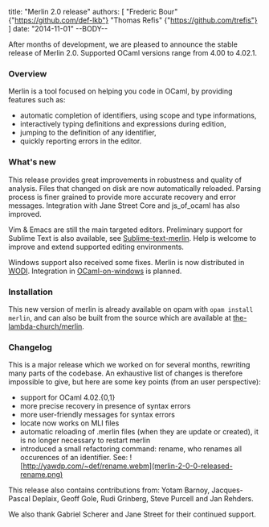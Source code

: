 title: "Merlin 2.0 release"
authors: [ "Frederic Bour" {"https://github.com/def-lkb"}
           "Thomas Refis" {"https://github.com/trefis"} ]
date: "2014-11-01"
--BODY--

After months of development, we are pleased to announce the stable release of
Merlin 2.0. Supported OCaml versions range from 4.00 to 4.02.1.

### Overview

Merlin is a tool focused on helping you code in OCaml, by providing features
such as:
* automatic completion of identifiers, using scope and type informations,
* interactively typing definitions and expressions during edition,
* jumping to the definition of any identifier,
* quickly reporting errors in the editor.

### What's new

This release provides great improvements in robustness and quality of analysis.
Files that changed on disk are now automatically reloaded. 
Parsing process is finer grained to provide more accurate recovery and error
messages.
Integration with Jane Street Core and js\_of\_ocaml has also improved.

Vim & Emacs are still the main targeted editors. 
Preliminary support for Sublime Text is also available, see
[Sublime-text-merlin](https://github.com/def-lkb/sublime-text-merlin).
Help is welcome to improve and extend supported editing environments.

Windows support also received some fixes.  Merlin is now distributed in
[WODI](http://wodi.forge.ocamlcore.org/).  Integration in
[OCaml-on-windows](http://protz.github.io/ocaml-installer/) is planned.

### Installation

This new version of merlin is already available on opam with `opam install
merlin`, and can also be built from the source which are available at
[the-lambda-church/merlin](http://github.com/the-lambda-church/merlin).

### Changelog

This is a major release which we worked on for several months, rewriting many
parts of the codebase. An exhaustive list of changes is therefore impossible to
give, but here are some key points (from an user perspective):

* support for OCaml 4.02.{0,1}
* more precise recovery in presence of syntax errors
* more user-friendly messages for syntax errors
* locate now works on MLI files
* automatic reloading of .merlin files (when they are update or created), it
  is no longer necessary to restart merlin
* introduced a small refactoring command: rename, who renames all occurences
  of an identifier. See: ![http://yawdp.com/~def/rename.webm](merlin-2-0-0-released-rename.png)

This release also contains contributions from: Yotam Barnoy, Jacques-Pascal
Deplaix, Geoff Gole, Rudi Grinberg, Steve Purcell and Jan Rehders.

We also thank Gabriel Scherer and Jane Street for their continued support.
